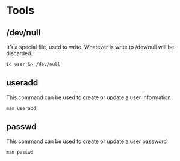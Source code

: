 # Tools

## /dev/null

It’s a special file, used to write. Whatever is write to /dev/null will be discarded.

```
id user &> /dev/null
```

## useradd

This command can be used to create or update a user information

```
man useradd
```

## passwd

This command can be used to create or update a user password

```
man passwd
```